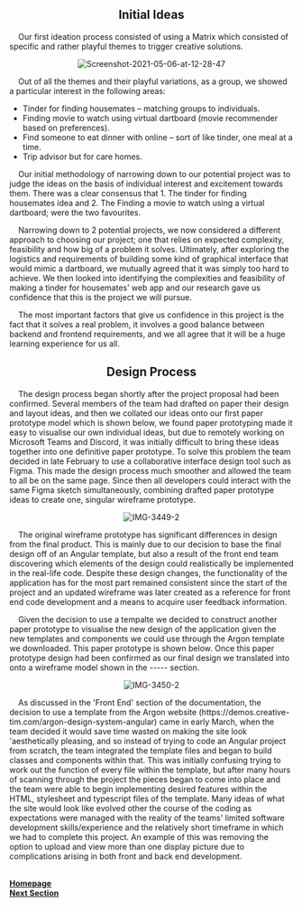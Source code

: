 
<h2 align="center"> <b> Initial Ideas </b> </h2>

<p>&nbsp;&nbsp;&nbsp;&nbsp;Our first ideation process consisted of using a Matrix which consisted of specific and rather playful themes to trigger creative solutions.</p>

<p align="center"><img src="https://i.ibb.co/9wmGSbz/Screenshot-2021-05-06-at-12-28-47.jpg" alt="Screenshot-2021-05-06-at-12-28-47" border="0"></p>

 
 <p>&nbsp;&nbsp;&nbsp;&nbsp;Out of all the themes and their playful variations, as a group, we showed a particular interest in the following areas:</p>

- Tinder for finding housemates – matching groups to individuals. 
- Finding movie to watch using virtual dartboard (movie recommender based on preferences).
- Find someone to eat dinner with online – sort of like tinder, one meal at a time. 
- Trip advisor but for care homes.

 

<p>&nbsp;&nbsp;&nbsp;&nbsp;Our initial methodology of narrowing down to our potential project was to judge the ideas on the basis of individual interest and excitement towards them. There was a clear consensus that 1. The tinder for finding housemates idea and 2. The Finding a movie to watch using a virtual dartboard; were the two favourites.</p>

 

<p>&nbsp;&nbsp;&nbsp;&nbsp;Narrowing down to 2 potential projects, we now considered a different approach to choosing our project; one that relies on expected complexity, feasibility and how big of a problem it solves. Ultimately, after exploring the logistics and requirements of building some kind of graphical interface that would mimic a dartboard, we mutually agreed that it was simply too hard to achieve. We then looked into identifying the complexities and feasibility of making a tinder for housemates’ web app and our research gave us confidence that this is the project we will pursue.</p>

 

<p>&nbsp;&nbsp;&nbsp;&nbsp;The most important factors that give us confidence in this project is the fact that it solves a real problem, it involves a good balance between backend and frontend requirements, and we all agree that it will be a huge learning experience for us all.</p>

<h2 align="center">Design Process</h2>

<p>&nbsp;&nbsp;&nbsp;&nbsp;The design process began shortly after the project proposal had been confirmed. Several members of the team had drafted on paper their design and layout ideas, and then we collated our ideas onto our first paper prototype model which is shown below, we found paper prototyping made it easy to visualise our own individual ideas, but due to remotely working on Microsoft Teams and Discord, it was initially difficult to bring these ideas together into one definitive paper prototype. To solve this problem the team decided in late February to use a collaborative interface design tool such as Figma. This made the design process much smoother and allowed the team to all be on the same page. Since then all developers could interact with the same Figma sketch simultaneously, combining drafted paper prototype ideas to create one, singular wireframe prototype.</p>

<p align="center"><img src="https://i.ibb.co/k1S2Jzg/IMG-3449-2.jpg" alt="IMG-3449-2" border="0"></p>

<p>&nbsp;&nbsp;&nbsp;&nbsp;The original wireframe prototype has significant differences in design from the final product. This is mainly due to our decision to base the final design off of an Angular template, but also a result of the front end team discovering which elements of the design could realistically be implemented in the real-life code. Despite these design changes, the functionality of the application has for the most part remained consistent since the start of the project and an updated wireframe was later created as a reference for front end code development and a means to acquire user feedback information.</p>

<p>&nbsp;&nbsp;&nbsp;&nbsp;Given the decision to use a tempalte we decided to construct another paper prototype to visualise the new design of the application given the new templates and components we could use through the Argon template we downloaded. This paper prototype is shown below. Once this paper prototype design had been confirmed as our final design we translated into onto a wireframe model shown in the ----- section.</p>

<p align="center"><img src="https://i.ibb.co/1QhSZg3/IMG-3450-2.jpg" alt="IMG-3450-2" border="0"></p>

<p>&nbsp;&nbsp;&nbsp;&nbsp;As discussed in the 'Front End' section of the documentation, the decision to use a template from the Argon website (https://demos.creative-tim.com/argon-design-system-angular) came in early March, when the team decided it would save time wasted on making the site look 'aesthetically pleasing, and so instead of trying to code an Angular project from scratch, the team integrated the template files and began to build classes and components within that. This was initially confusing trying to work out the function of every file within the template, but after many hours of scanning through the project the pieces began to come into place and the team were able to begin implementing desired features within the HTML, stylesheet and typescript files of the template. Many ideas of what the site would look like evolved other the course of the coding as expectations were managed with the reality of the teams' limited software development skills/experience and the relatively short timeframe in which we had to complete this project. An example of this was removing the option to upload and view more than one display picture due to complications arising in both front and back end development.</p>

<br>
<a href="https://github.com/JaiRanchod/Desk-10-Software-Engineering-Group-Project/tree/release">
<b>Homepage</b></a>
<br>
<a href="https://github.com/JaiRanchod/Desk-10-Software-Engineering-Group-Project/blob/release/Documentation/Identification%20of%20Interacting%20Users%20and%20Broader%20Stakeholders.md">
<b>Next Section</b></a>
